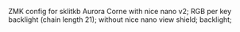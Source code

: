 ZMK config
for sklitkb Aurora Corne 
with      nice nano v2;
          RGB per key backlight (chain length 21);
without   nice nano view shield;
          backlight;
